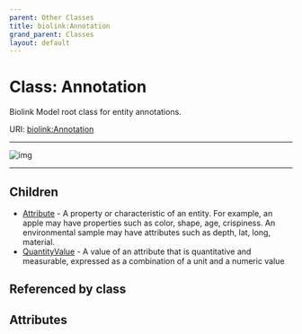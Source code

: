 ```yaml
---
parent: Other Classes
title: biolink:Annotation
grand_parent: Classes
layout: default
---
```


# Class: Annotation


Biolink Model root class for entity annotations.

URI: [biolink:Annotation](https://w3id.org/biolink/vocab/Annotation)


---

![img](https://yuml.me/diagram/nofunky;dir:TB/class/[QuantityValue],[Attribute],[Annotation]%5E-[QuantityValue],[Annotation]%5E-[Attribute])

---


## Children

 * [Attribute](Attribute.md) - A property or characteristic of an entity. For example, an apple may have properties such as color, shape, age, crispiness. An environmental sample may have attributes such as depth, lat, long, material.
 * [QuantityValue](QuantityValue.md) - A value of an attribute that is quantitative and measurable, expressed as a combination of a unit and a numeric value

## Referenced by class


## Attributes

